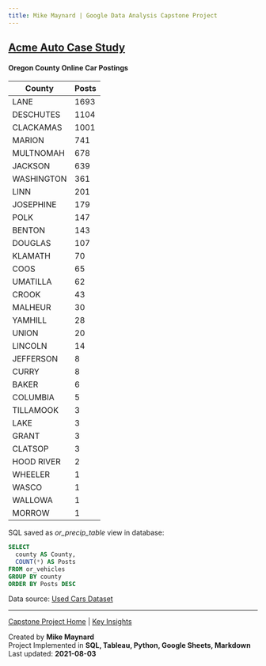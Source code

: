 ```yaml
---
title: Mike Maynard | Google Data Analysis Capstone Project
---
```

## [Acme Auto Case Study](/capstone/)

#### Oregon County Online Car Postings

| County | Posts |
| --- | ---- |
|	LANE	|	1693	|
|	DESCHUTES	|	1104	|
|	CLACKAMAS	|	1001	|
|	MARION	|	741	|
|	MULTNOMAH	|	678	|
|	JACKSON	|	639	|
|	WASHINGTON	|	361	|
|	LINN	|	201	|
|	JOSEPHINE	|	179	|
|	POLK	|	147	|
|	BENTON	|	143	|
|	DOUGLAS	|	107	|
|	KLAMATH	|	70	|
|	COOS	|	65	|
|	UMATILLA	|	62	|
|	CROOK	|	43	|
|	MALHEUR	|	30	|
|	YAMHILL	|	28	|
|	UNION	|	20	|
|	LINCOLN	|	14	|
|	JEFFERSON	|	8	|
|	CURRY	|	8	|
|	BAKER	|	6	|
|	COLUMBIA	|	5	|
|	TILLAMOOK	|	3	|
|	LAKE	|	3	|
|	GRANT	|	3	|
|	CLATSOP	|	3	|
|	HOOD RIVER	|	2	|
|	WHEELER	|	1	|
|	WASCO	|	1	|
|	WALLOWA	|	1	|
|	MORROW	|	1	|




SQL saved as *or_precip_table* view in database:

```sql
SELECT
  county AS County,
  COUNT(*) AS Posts
FROM or_vehicles
GROUP BY county
ORDER BY Posts DESC
```




Data source: [Used Cars Dataset](https://www.kaggle.com/austinreese/craigslist-carstrucks-data)



---
[Capstone Project Home](./) | [Key Insights](insights.html)

Created by **Mike Maynard**<BR>
Project Implemented in **SQL, Tableau, Python, Google Sheets, Markdown**<BR>
Last updated:  **2021-08-03**
